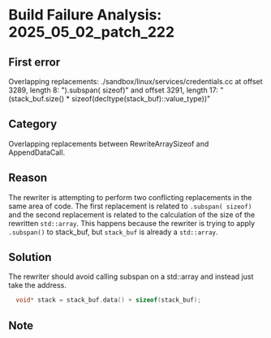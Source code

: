 # Build Failure Analysis: 2025_05_02_patch_222

## First error
Overlapping replacements: ./sandbox/linux/services/credentials.cc at offset 3289, length 8: ").subspan( sizeof)" and offset 3291, length 17: "(stack_buf.size() * sizeof(decltype(stack_buf)::value_type))"

## Category
Overlapping replacements between RewriteArraySizeof and AppendDataCall.

## Reason
The rewriter is attempting to perform two conflicting replacements in the same area of code. The first replacement is related to `.subspan( sizeof)` and the second replacement is related to the calculation of the size of the rewritten `std::array`. This happens because the rewriter is trying to apply `.subspan()` to stack_buf, but `stack_buf` is already a `std::array`.

## Solution
The rewriter should avoid calling subspan on a std::array and instead just take the address.
```cpp
  void* stack = stack_buf.data() + sizeof(stack_buf);
```
## Note